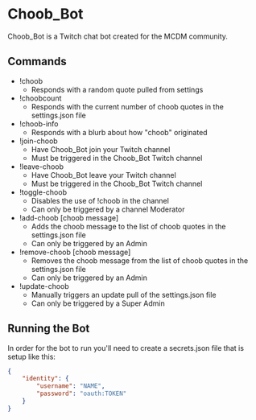 # Choob_Bot

Choob_Bot is a Twitch chat bot created for the MCDM community.

## Commands

- !choob
  - Responds with a random quote pulled from settings
- !choobcount
  - Responds with the current number of choob quotes in the settings.json file
- !choob-info
  - Responds with a blurb about how "choob" originated
- !join-choob
  - Have Choob_Bot join your Twitch channel
  - Must be triggered in the Choob_Bot Twitch channel
- !leave-choob
  - Have Choob_Bot leave your Twitch channel
  - Must be triggered in the Choob_Bot Twitch channel
- !toggle-choob
  - Disables the use of !choob in the channel
  - Can only be triggered by a channel Moderator
- !add-choob [choob message]
  - Adds the choob message to the list of choob quotes in the settings.json file
  - Can only be triggered by an Admin
- !remove-choob [choob message]
  - Removes the choob message from the list of choob quotes in the settings.json file
  - Can only be triggered by an Admin
- !update-choob
  - Manually triggers an update pull of the settings.json file
  - Can only be triggered by a Super Admin

## Running the Bot

In order for the bot to run you'll need to create a secrets.json file that is setup like this:

```json
{
    "identity": {
        "username": "NAME",
        "password": "oauth:TOKEN"
    }
}
```
